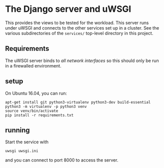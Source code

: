 # The Django server and uWSGI

This provides the views to be tested for the workload. This server
runs under uWSGI and connects to the other services
set up in a cluster. See the various subdirectories of the `services/` top-level
directory in this project.

## Requirements

The uWSGI server binds to *all network interfaces* so this should only be run in
a firewalled environment.

## setup

On Ubuntu 16.04, you can run:

    apt-get install git python3-virtualenv python3-dev build-essential
    python3 -m virtualenv -p python3 venv
    source venv/bin/activate
    pip install -r requirements.txt

## running

Start the service with

    uwsgi uwsgi.ini

and you can connect to port 8000 to access the server.

